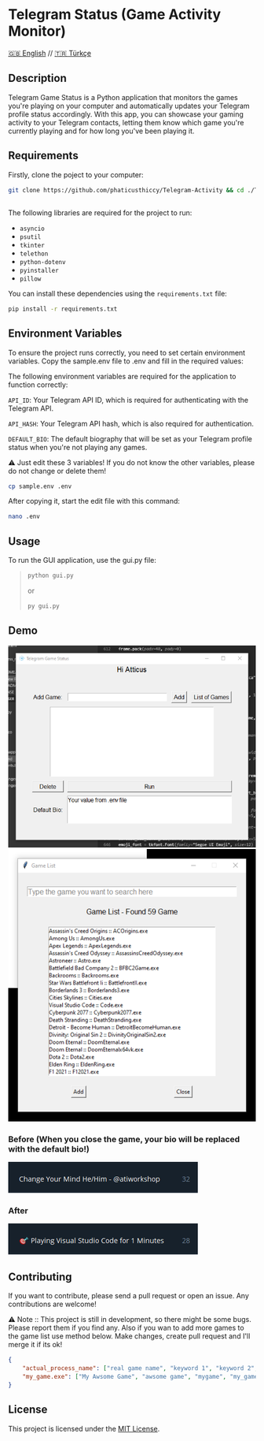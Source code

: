 # Telegram Status (Game Activity Monitor)

[🇬🇧 English](README.md) // [🇹🇷 Türkçe](README.tr.md) 

## Description

Telegram Game Status is a Python application that monitors the games you're playing on your computer and automatically updates your Telegram profile status accordingly. With this app, you can showcase your gaming activity to your Telegram contacts, letting them know which game you're currently playing and for how long you've been playing it.


## Requirements

Firstly, clone the poject to your computer:

```bash
git clone https://github.com/phaticusthiccy/Telegram-Activity && cd ./Telegram-Activity
```

## 

The following libraries are required for the project to run:

- `asyncio`
- `psutil`
- `tkinter`
- `telethon`
- `python-dotenv`
- `pyinstaller`
- `pillow`

You can install these dependencies using the `requirements.txt` file:

```bash
pip install -r requirements.txt
```

## Environment Variables
To ensure the project runs correctly, you need to set certain environment variables. Copy the sample.env file to .env and fill in the required values:

The following environment variables are required for the application to function correctly:

``API_ID``: Your Telegram API ID, which is required for authenticating with the Telegram API.

``API_HASH``: Your Telegram API hash, which is also required for authentication.

``DEFAULT_BIO``: The default biography that will be set as your Telegram profile status when you're not playing any games.

⚠ Just edit these 3 variables! If you do not know the other variables, please do not change or delete them!

```bash
cp sample.env .env
```

After copying it, start the edit file with this command:

```bash
nano .env
```

## Usage
To run the GUI application, use the gui.py file:

> ```bash
> python gui.py
> ```
> or
> ```bash
> py gui.py
> ```


## Demo

![Main Menu](src/main_page.png)
![Game List](src/game_list.png)


### Before (When you close the game, your bio will be replaced with the default bio!) 

![Before](src/before.png)

### After

![After](src/after.png)


## Contributing
If you want to contribute, please send a pull request or open an issue. Any contributions are welcome!

⚠ Note :: This project is still in development, so there might be some bugs. Please report them if you find any. Also if you wan to add more games to the game list use method below. Make changes, create pull request and I'll merge it if its ok!

```json
{
    "actual_process_name": ["real game name", "keyword 1", "keyword 2", "keyword n..", "actual_process_name"],
    "my_game.exe": ["My Awsome Game", "awsome game", "mygame", "my_game.exe"]
}
```

## License
This project is licensed under the [MIT License](LICENSE).